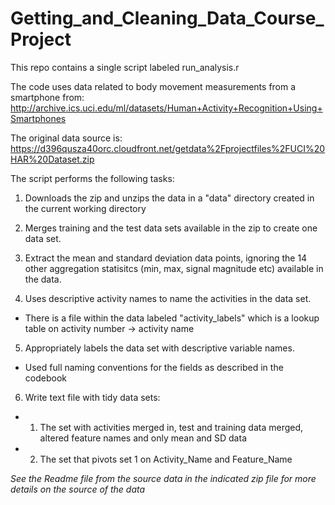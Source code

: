 # Getting_and_Cleaning_Data_Course_Project

This repo contains a single script labeled run_analysis.r

The code uses data related to body movement measurements from a smartphone from:
http://archive.ics.uci.edu/ml/datasets/Human+Activity+Recognition+Using+Smartphones

The original data source is: 
https://d396qusza40orc.cloudfront.net/getdata%2Fprojectfiles%2FUCI%20HAR%20Dataset.zip

The script performs the following tasks:

1) Downloads the zip and unzips the data in a "data" directory created in the current working directory

2) Merges training and the test data sets available in the zip to create one data set.

3) Extract the mean and standard deviation data points, ignoring the 14 other aggregation statisitcs (min, max, signal magnitude etc) available in the data.

4) Uses descriptive activity names to name the activities in the data set.
* There is a file within the data labeled "activity_labels" which is a lookup table on activity number -> activity name

5) Appropriately labels the data set with descriptive variable names.
* Used full naming conventions for the fields as described in the codebook

6) Write text file with tidy data sets:
* 1) The set with activities merged in, test and training data merged, altered feature names and only mean and SD data
* 2) The set that pivots set 1 on Activity_Name and Feature_Name

*See the Readme file from the source data in the indicated zip file for more details on the source of the data*
